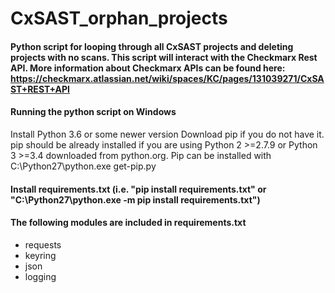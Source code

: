 # CxSAST_orphan_projects
#### Python script for looping through all CxSAST projects and deleting projects with no scans. This script will interact with the Checkmarx Rest API.  More information about Checkmarx APIs can be found here: https://checkmarx.atlassian.net/wiki/spaces/KC/pages/131039271/CxSAST+REST+API

#### Running the python script on Windows
Install Python 3.6 or some newer version
Download pip if you do not have it. pip should be already installed if you are using Python 2 >=2.7.9 or Python 3 >=3.4 downloaded from python.org. Pip can be installed with C:\Python27\python.exe get-pip.py

#### Install requirements.txt (i.e. "pip install requirements.txt" or "C:\Python27\python.exe -m pip install requirements.txt")
#### The following modules are included in requirements.txt
  - requests
  - keyring
  - json
  - logging
  


